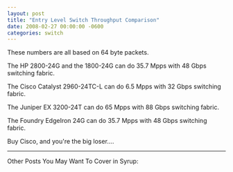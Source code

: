 ```yaml
---
layout: post
title: "Entry Level Switch Throughput Comparison"
date: 2008-02-27 00:00:00 -0600
categories: switch
---
```




These numbers are all based on 64 byte packets.

The HP 2800-24G and the 1800-24G can do 35.7 Mpps with 48 Gbps switching fabric.

The Cisco Catalyst 2960-24TC-L can do 6.5 Mpps with 32 Gbps switching fabric.

The Juniper EX 3200-24T can do 65 Mpps with 88 Gbps switching fabric.

The Foundry EdgeIron 24G can do 35.7 Mpps with 48 Gbps switching fabric.



Buy Cisco, and you're the big loser....




---


Other Posts You May Want To Cover in Syrup: